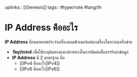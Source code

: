 uplinks:: [[Genesis]]
tags:: #type/note #lang/th 
# IP Address คืออะไร
**IP Address** คือหมายเลขประจำเครื่องคอมพิวเตอร์แต่ละเครื่องในระบบเครือข่าย
- **วัตถุประสงค์** เพื่อใช้ระบุต้นทางและปลายทางในการติดต่อสื่อสารรับส่งข้อมูล
- **IP Address** มี 2 มาตรฐาน คือ
	- [[IPv4 คืออะไร|IPv4]]
	- [[IPv6 คืออะไร|IPv6]]
